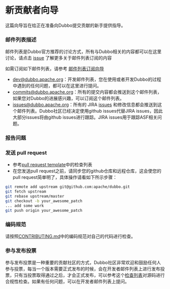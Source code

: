 # 新贡献者向导

这篇向导旨在给正在准备向Dubbo提交贡献的新手提供指导。

### 邮件列表描述

邮件列表是Dubbo官方推荐的讨论方式，所有与Dubbo相关的内容都可以在这里讨论，请点击 [issue](https://github.com/apache/dubbo/issues/1393) 了解更多关于邮件列表订阅的内容

如需订阅如下邮件列表，请参考 [邮件列表订阅向导](/zh-cn/docs/developers/contributor-guide/mailing-list-subscription-guide_dev.html)

* dev@dubbo.apache.org：开发邮件列表，您在使用或者开发Dubbo的过程中遇到的任何问题，都可以在这里进行提问。
* commits@dubbo.apache.org：所有的提交内容都会推送到这个邮件列表，如果您对Dubbo的进展感兴趣，可以订阅这个邮件列表。
* issues@dubbo.apache.org：所有的 JIRA [issues](https://issues.apache.org/jira/projects/DUBBO/issues) 和修改信息都会推送到这个邮件列表。Dubbo社区已经决定使用github issues代替JIRA issues，因此大部分issues将由github issues进行跟踪。JIRA issues用于跟踪ASF相关问题。

### 报告问题

### 发送 pull request

* 参考[pull request template](https://github.com/apache/dubbo/blob/master/PULL_REQUEST_TEMPLATE.md)中的检查列表
* 在您发送pull request之前，请同步您的github仓库和远程仓库，这会使您的pull request简单明了，具体操作请看如下所示步骤：

```sh
git remote add upstream git@github.com:apache/dubbo.git
git fetch upstream
git rebase upstream/master
git checkout -b your_awesome_patch
... add some work
git push origin your_awesome_patch
```

### 编码规范

请按照[CONTRIBUTING.md](https://github.com/apache/dubbo/blob/master/CONTRIBUTING.md)中的编码规范对自己的代码进行检查。


### 参与发布投票

参与发布投票是一种重要的贡献社区的方式，Dubbo社区非常欢迎和鼓励任何人参与投票，每当一个版本需要正式发布的时候，会在开发者邮件列表上进行发布投票，只有当投票取得通过之后，才会正式发布，可以参考这个[检查列表](https://wiki.apache.org/incubator/IncubatorReleaseChecklist)对源码进行合规性检查。如果有任何问题，可以在开发者邮件列表上提问。
